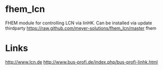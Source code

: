fhem_lcn
========

FHEM module for controlling LCN via linHK. Can be installed via
  update thirdparty https://raw.github.com/meyer-solutions/fhem_lcn/master fhem

Links
=====

http://www.lcn.de
http://www.bus-profi.de/index.php/bus-profi-linhk.html

